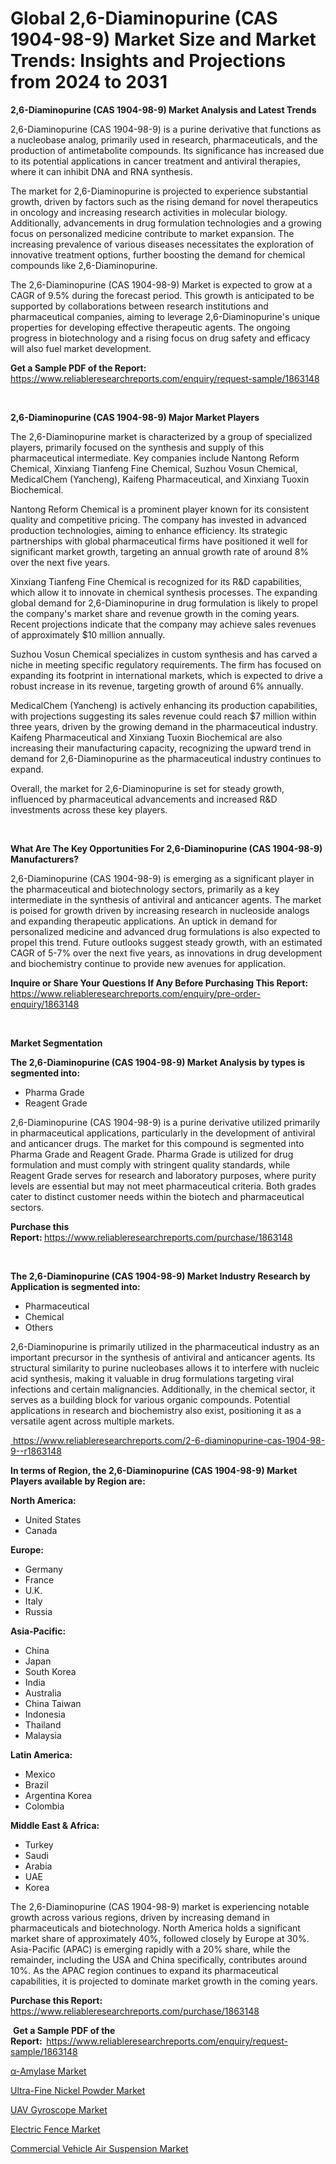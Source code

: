 <p><h1>Global 2,6-Diaminopurine (CAS 1904-98-9) Market Size and Market Trends: Insights and Projections from 2024 to 2031</h1></p><p><strong>2,6-Diaminopurine (CAS 1904-98-9) Market Analysis and Latest Trends</strong></p>
<p><p>2,6-Diaminopurine (CAS 1904-98-9) is a purine derivative that functions as a nucleobase analog, primarily used in research, pharmaceuticals, and the production of antimetabolite compounds. Its significance has increased due to its potential applications in cancer treatment and antiviral therapies, where it can inhibit DNA and RNA synthesis.</p><p>The market for 2,6-Diaminopurine is projected to experience substantial growth, driven by factors such as the rising demand for novel therapeutics in oncology and increasing research activities in molecular biology. Additionally, advancements in drug formulation technologies and a growing focus on personalized medicine contribute to market expansion. The increasing prevalence of various diseases necessitates the exploration of innovative treatment options, further boosting the demand for chemical compounds like 2,6-Diaminopurine.</p><p>The 2,6-Diaminopurine (CAS 1904-98-9) Market is expected to grow at a CAGR of 9.5% during the forecast period. This growth is anticipated to be supported by collaborations between research institutions and pharmaceutical companies, aiming to leverage 2,6-Diaminopurine's unique properties for developing effective therapeutic agents. The ongoing progress in biotechnology and a rising focus on drug safety and efficacy will also fuel market development.</p></p>
<p><strong>Get a Sample PDF of the Report:&nbsp;</strong> <a href="https://www.reliableresearchreports.com/enquiry/request-sample/1863148?utm_campaign=28&utm_medium=2&utm_source=Github&utm_content=ia&utm_term=21102024&utm_id=26-diaminopurine-cas-1904-98-9">https://www.reliableresearchreports.com/enquiry/request-sample/1863148</a></p>
<p>&nbsp;</p>
<p><strong>2,6-Diaminopurine (CAS 1904-98-9) Major Market Players</strong></p>
<p><p>The 2,6-Diaminopurine market is characterized by a group of specialized players, primarily focused on the synthesis and supply of this pharmaceutical intermediate. Key companies include Nantong Reform Chemical, Xinxiang Tianfeng Fine Chemical, Suzhou Vosun Chemical, MedicalChem (Yancheng), Kaifeng Pharmaceutical, and Xinxiang Tuoxin Biochemical.</p><p>Nantong Reform Chemical is a prominent player known for its consistent quality and competitive pricing. The company has invested in advanced production technologies, aiming to enhance efficiency. Its strategic partnerships with global pharmaceutical firms have positioned it well for significant market growth, targeting an annual growth rate of around 8% over the next five years.</p><p>Xinxiang Tianfeng Fine Chemical is recognized for its R&D capabilities, which allow it to innovate in chemical synthesis processes. The expanding global demand for 2,6-Diaminopurine in drug formulation is likely to propel the company's market share and revenue growth in the coming years. Recent projections indicate that the company may achieve sales revenues of approximately $10 million annually.</p><p>Suzhou Vosun Chemical specializes in custom synthesis and has carved a niche in meeting specific regulatory requirements. The firm has focused on expanding its footprint in international markets, which is expected to drive a robust increase in its revenue, targeting growth of around 6% annually.</p><p>MedicalChem (Yancheng) is actively enhancing its production capabilities, with projections suggesting its sales revenue could reach $7 million within three years, driven by the growing demand in the pharmaceutical industry. Kaifeng Pharmaceutical and Xinxiang Tuoxin Biochemical are also increasing their manufacturing capacity, recognizing the upward trend in demand for 2,6-Diaminopurine as the pharmaceutical industry continues to expand.</p><p>Overall, the market for 2,6-Diaminopurine is set for steady growth, influenced by pharmaceutical advancements and increased R&D investments across these key players.</p></p>
<p>&nbsp;</p>
<p><strong>What Are The Key Opportunities For 2,6-Diaminopurine (CAS 1904-98-9) Manufacturers?</strong></p>
<p><p>2,6-Diaminopurine (CAS 1904-98-9) is emerging as a significant player in the pharmaceutical and biotechnology sectors, primarily as a key intermediate in the synthesis of antiviral and anticancer agents. The market is poised for growth driven by increasing research in nucleoside analogs and expanding therapeutic applications. An uptick in demand for personalized medicine and advanced drug formulations is also expected to propel this trend. Future outlooks suggest steady growth, with an estimated CAGR of 5-7% over the next five years, as innovations in drug development and biochemistry continue to provide new avenues for application.</p></p>
<p><strong>Inquire or Share Your Questions If Any Before Purchasing This Report:</strong> <a href="https://www.reliableresearchreports.com/enquiry/pre-order-enquiry/1863148?utm_campaign=28&utm_medium=2&utm_source=Github&utm_content=ia&utm_term=21102024&utm_id=26-diaminopurine-cas-1904-98-9">https://www.reliableresearchreports.com/enquiry/pre-order-enquiry/1863148</a></p>
<p>&nbsp;</p>
<p><strong>Market Segmentation</strong></p>
<p><strong>The 2,6-Diaminopurine (CAS 1904-98-9) Market Analysis by types is segmented into:</strong></p>
<p><ul><li>Pharma Grade</li><li>Reagent Grade</li></ul></p>
<p><p>2,6-Diaminopurine (CAS 1904-98-9) is a purine derivative utilized primarily in pharmaceutical applications, particularly in the development of antiviral and anticancer drugs. The market for this compound is segmented into Pharma Grade and Reagent Grade. Pharma Grade is utilized for drug formulation and must comply with stringent quality standards, while Reagent Grade serves for research and laboratory purposes, where purity levels are essential but may not meet pharmaceutical criteria. Both grades cater to distinct customer needs within the biotech and pharmaceutical sectors.</p></p>
<p><strong>Purchase this Report:&nbsp;</strong><a href="https://www.reliableresearchreports.com/purchase/1863148?utm_campaign=28&utm_medium=2&utm_source=Github&utm_content=ia&utm_term=21102024&utm_id=26-diaminopurine-cas-1904-98-9">https://www.reliableresearchreports.com/purchase/1863148</a></p>
<p>&nbsp;</p>
<p><strong>The 2,6-Diaminopurine (CAS 1904-98-9) Market Industry Research by Application is segmented into:</strong></p>
<p><ul><li>Pharmaceutical</li><li>Chemical</li><li>Others</li></ul></p>
<p><p>2,6-Diaminopurine is primarily utilized in the pharmaceutical industry as an important precursor in the synthesis of antiviral and anticancer agents. Its structural similarity to purine nucleobases allows it to interfere with nucleic acid synthesis, making it valuable in drug formulations targeting viral infections and certain malignancies. Additionally, in the chemical sector, it serves as a building block for various organic compounds. Potential applications in research and biochemistry also exist, positioning it as a versatile agent across multiple markets.</p></p>
<p><a href="https://www.reliableresearchreports.com/2-6-diaminopurine-cas-1904-98-9--r1863148?utm_campaign=28&utm_medium=2&utm_source=Github&utm_content=ia&utm_term=21102024&utm_id=26-diaminopurine-cas-1904-98-9">&nbsp;https://www.reliableresearchreports.com/2-6-diaminopurine-cas-1904-98-9--r1863148</a></p>
<p><strong>In terms of Region, the 2,6-Diaminopurine (CAS 1904-98-9) Market Players available by Region are:</strong></p>
<p>
    <p> <strong> North America: </strong>
        <ul>
            <li>United States</li>
            <li>Canada</li>
        </ul>
        </p> 
    <p> <strong> Europe: </strong>
        <ul>
            <li>Germany</li>
            <li>France</li>
            <li>U.K.</li>
            <li>Italy</li>
            <li>Russia</li>
        </ul>
        </p> 
    <p> <strong> Asia-Pacific: </strong>
        <ul>
            <li>China</li>
            <li>Japan</li>
            <li>South Korea</li>
            <li>India</li>
            <li>Australia</li>
            <li>China Taiwan</li>
            <li>Indonesia</li>
            <li>Thailand</li>
            <li>Malaysia</li>
        </ul>
        </p> 
    <p> <strong> Latin America: </strong>
        <ul>
            <li>Mexico</li>
            <li>Brazil</li>
            <li>Argentina Korea</li>
            <li>Colombia</li>
        </ul>
        </p> 
    <p> <strong> Middle East & Africa: </strong>
        <ul>
            <li>Turkey</li>
            <li>Saudi</li>
            <li>Arabia</li>
            <li>UAE</li>
            <li>Korea</li>
        </ul>
    </p>
    </p>
<p><p>The 2,6-Diaminopurine (CAS 1904-98-9) market is experiencing notable growth across various regions, driven by increasing demand in pharmaceuticals and biotechnology. North America holds a significant market share of approximately 40%, followed closely by Europe at 30%. Asia-Pacific (APAC) is emerging rapidly with a 20% share, while the remainder, including the USA and China specifically, contributes around 10%. As the APAC region continues to expand its pharmaceutical capabilities, it is projected to dominate market growth in the coming years.</p></p>
<p><strong>Purchase this Report: </strong><a href="https://www.reliableresearchreports.com/purchase/1863148?utm_campaign=28&utm_medium=2&utm_source=Github&utm_content=ia&utm_term=21102024&utm_id=26-diaminopurine-cas-1904-98-9">https://www.reliableresearchreports.com/purchase/1863148</a></p>
<p>&nbsp;<strong>Get a Sample PDF of the Report:&nbsp;&nbsp;</strong><a href="https://www.reliableresearchreports.com/enquiry/request-sample/1863148?utm_campaign=28&utm_medium=2&utm_source=Github&utm_content=ia&utm_term=21102024&utm_id=26-diaminopurine-cas-1904-98-9">https://www.reliableresearchreports.com/enquiry/request-sample/1863148</a></p>
<p><strong></strong></p>
<p><p><a href="https://github.com/c0mxahyman/Market-Research-Report-List-1/blob/main/a-amylase-market.md?utm_campaign=28&utm_medium=2&utm_source=Github&utm_content=ia&utm_term=21102024&utm_id=26-diaminopurine-cas-1904-98-9">α-Amylase Market</a></p><p><a href="https://github.com/inouyeaowaugh3/Market-Research-Report-List-1/blob/main/ultra-fine-nickel-powder-market.md?utm_campaign=28&utm_medium=2&utm_source=Github&utm_content=ia&utm_term=21102024&utm_id=26-diaminopurine-cas-1904-98-9">Ultra-Fine Nickel Powder Market</a></p><p><a href="https://issuu.com/reportprime-2/docs/uav-gyroscope-market-size-2030.pptx_6e22a51d16d230?utm_campaign=28&utm_medium=2&utm_source=Github&utm_content=ia&utm_term=21102024&utm_id=26-diaminopurine-cas-1904-98-9">UAV Gyroscope Market</a></p><p><a href="https://www.linkedin.com/pulse/electric-fence-market-industry-landscape-growth-trajectories-yb8nc?utm_campaign=28&utm_medium=2&utm_source=Github&utm_content=ia&utm_term=21102024&utm_id=26-diaminopurine-cas-1904-98-9">Electric Fence Market</a></p><p><a href="https://issuu.com/reportprime-2/docs/commercial-vehicle-air-suspension-m_44558db3adf5c8?utm_campaign=28&utm_medium=2&utm_source=Github&utm_content=ia&utm_term=21102024&utm_id=26-diaminopurine-cas-1904-98-9">Commercial Vehicle Air Suspension Market</a></p></p>